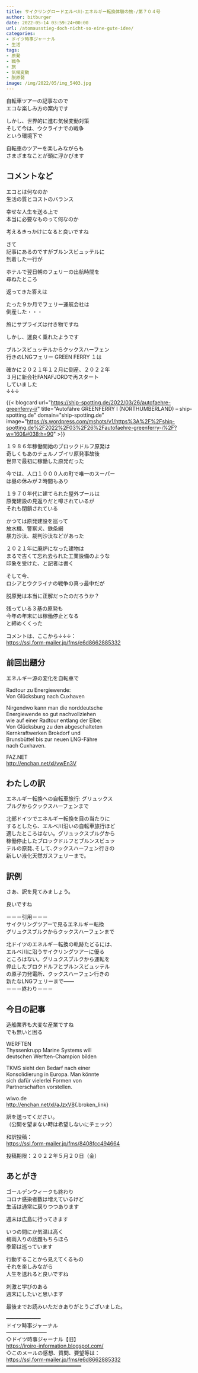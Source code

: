 ```yaml
---
title: サイクリングロードエルベ川-エネルギー転換体験の旅-/第７０４号
author: bitburger
date: 2022-05-14 03:59:24+00:00
url: /atomausstieg-doch-nicht-so-eine-gute-idee/
categories:
- ドイツ時事ジャーナル
- 生活
tags:
- 原発
- 戦争
- 旅
- 気候変動
- 脱原発
image: /img/2022/05/img_5403.jpg
---
```

自転車ツアーの記事なので  
エコな楽しみ方の案内です

しかし、世界的に進む気候変動対策  
そして今は、ウクライナでの戦争  
という環境下で

自転車のツアーを楽しみながらも  
さまざまなことが頭に浮かびます

## コメントなど 

エコとは何なのか  
生活の質とコストのバランス

幸せな人生を送る上で  
本当に必要なものって何なのか

考えるきっかけになると良いですね

さて  
記事にあるのですがブルンスビュッテルに  
到着した一行が

ホテルで翌日朝のフェリーの出航時間を  
尋ねたところ

返ってきた答えは

たった９か月でフェリー運航会社は  
倒産した・・・

旅にサプライズは付き物ですね

しかし、運良く乗れたようです

ブルンスビュッテルからクックスハーフェン  
行きのLNGフェリー GREEN FERRY １は

確かに２０２１年１２月に倒産、２０２２年  
３月に新会社FANAFJORDで再スタート  
していました  
↓↓↓

{{< blogcard url="https://ship-spotting.de/2022/03/26/autofaehre-greenferry-i/" title="Autof&#228;hre GREENFERRY I (NORTHUMBERLAND) &#8211; ship-spotting.de" domain="ship-spotting.de" image="https://s.wordpress.com/mshots/v1/https%3A%2F%2Fship-spotting.de%2F2022%2F03%2F26%2Fautofaehre-greenferry-i%2F?w=160&#038;h=90" >}} 

１９８６年稼働開始のブロックドルフ原発は  
奇しくもあのチェルノブイリ原発事故後  
世界で最初に稼働した原発だった

今では、人口１０００人の町で唯一のスーパー  
は昼の休みが２時間もあり

１９７０年代に建てられた屋外プールは  
原発建設の見返りだと噂されているが  
それも閉鎖されている

かつては原発建設を巡って  
放水機、警察犬、鉄条網  
暴力沙汰、裁判沙汰などがあった

２０２１年に廃炉になった建物は  
まるで古くて忘れ去られた工業設備のような  
印象を受けた、と記者は書く

そして今、  
ロシアとウクライナの戦争の真っ最中だが

脱原発は本当に正解だったのだろうか？

残っている３基の原発も  
今年の年末には稼働停止となる  
と締めくくった

コメントは、ここから↓↓↓：  
<https://ssl.form-mailer.jp/fms/e6d8662885332>

## 前回出題分 

エネルギー源の変化を自転車で

Radtour zu Energiewende:  
Von Glücksburg nach Cuxhaven

Nirgendwo kann man die norddeutsche  
Energiewende so gut nachvollziehen  
wie auf einer Radtour entlang der Elbe:  
Von Glücksburg zu den abgeschalteten  
Kernkraftwerken Brokdorf und  
Brunsbüttel bis zur neuen LNG-Fähre  
nach Cuxhaven.

FAZ.NET  
<http://enchan.net/xl/vwEn3V>

## わたしの訳 

エネルギー転換への自転車旅行: グリュックス  
ブルグからクックスハーフェンまで

北部ドイツでエネルギー転換を目の当たりに  
するとしたら、エルベ川沿いの自転車旅行ほど  
適したところはない。グリュックスブルグから  
稼働停止したブロックドルフとブルンスビュッ  
テルの原発､そして､クックスハーフェン行きの  
新しい液化天然ガスフェリーまで。

## 訳例 

さあ、訳を見てみましょう。

良いですね

－－－引用－－－  
サイクリングツアーで見るエネルギー転換  
グリュクスブルクからクックスハーフェンまで

北ドイツのエネルギー転換の軌跡たどるには、  
エルベ川に沿うサイクリングツアーに優る  
ところはない。グリュクスブルクから運転を  
停止したブロクドルフとブルンスビュッテル  
の原子力発電所、クックスハーフェン行きの  
新たなLNGフェリーまで――  
－－－終わり－－－

## 今日の記事 

造船業界も大変な産業ですね  
でも無いと困る

WERFTEN  
Thyssenkrupp Marine Systems will  
deutschen Werften-Champion bilden

TKMS sieht den Bedarf nach einer  
Konsolidierung in Europa. Man könnte  
sich dafür vielerlei Formen von  
Partnerschaften vorstellen.

wiwo.de  
<http://enchan.net/xl/aJzxV8>{.broken_link}

訳を送ってください。  
（公開を望まない時は希望しないにチェック）

和訳投稿：  
<https://ssl.form-mailer.jp/fms/8408fcc494664>

投稿期限：２０２２年５月２０日（金）

## あとがき 

ゴールデンウィークも終わり  
コロナ感染者数は増えているけど  
生活は通常に戻りつつあります

週末は広島に行ってきます

いつの間にか気温は高く  
梅雨入りの話題もちらほら  
季節は巡っています

行動することから見えてくるもの  
それを楽しみながら  
人生を送れると良いですね

刺激と学びのある  
週末にしたいと思います

最後までお読みいただきありがとうございました。

━━━━━━━━━━━  
ドイツ時事ジャーナル  
───────────  
◇ドイツ時事ジャーナル【旧】  
<https://iroiro-information.blogspot.com/>  
◇このメールの感想、質問、要望等は：  
<https://ssl.form-mailer.jp/fms/e6d8662885332>  
━━━━━━━━━━━━━━━━━━━━━━━━